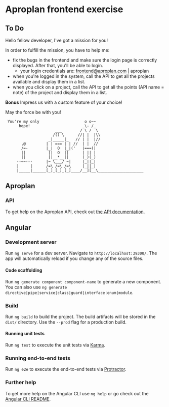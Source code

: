 # Aproplan frontend exercise

## To Do

Hello fellow developer, I've got a mission for you!

In order to fulfill the mission, you have to help me:

 - fix the bugs in the frontend and make sure the login page is correctly displayed.  After that, you'll be able to login.
	- your login credentials are: frontend@aproplan.com | aproplan
 - when you're logged in the system, call the API to get all the projects available and display them in a list.
 - when you click on a project, call the API to get all the points (API name = note) of the project and display them in a list.

**Bonus**
Impress us with a custom feature of your choice!

May the force be with you!

     You're my only                    o o~~
          hope!                       _\- /_
                          ___        / \ /  \
                         /() \      //| |  |\\
                       _|_____|_   // | |  |//
           ,@         | | === | | //  | |  //
           /=-        |_|  O  |_|('   |===(|
           ||          ||  O  ||      | || |
           ||          ||__*__||      (_)(_)
         --~~---      |~ \___/ ~|     |_||_|
         |     |      /=\ /=\ /=\     |_||_|
         |_____|______[_]_[_]_[_]____/__][__\____________________

## Aproplan

### API
To get help on the Aproplan API, check out [the API documentation](https://github.com/aproplan/aproplan-api-doc).

## Angular

### Development server

Run `ng serve` for a dev server. Navigate to `http://localhost:39300/`. The app will automatically reload if you change any of the source files.

#### Code scaffolding

Run `ng generate component component-name` to generate a new component. You can also use `ng generate directive|pipe|service|class|guard|interface|enum|module`.

### Build

Run `ng build` to build the project. The build artifacts will be stored in the `dist/` directory. Use the `--prod` flag for a production build.

#### Running unit tests

Run `ng test` to execute the unit tests via [Karma](https://karma-runner.github.io).

### Running end-to-end tests

Run `ng e2e` to execute the end-to-end tests via [Protractor](http://www.protractortest.org/).

### Further help

To get more help on the Angular CLI use `ng help` or go check out the [Angular CLI README](https://github.com/angular/angular-cli/blob/master/README.md).